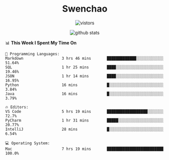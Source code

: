 <h1 align="center">Swenchao</h3>

<p align="center">
  <img src="https://visitor-badge.glitch.me/badge?page_id=Swenchao" alt="vistors" />
</p>

<p align="center">
  <img src="https://github-readme-stats.vercel.app/api?username=Swenchao&count_private=true&show_icons=true&theme=vue-dark&hide_title=true" alt="github stats" />
</p>

<!--START_SECTION:waka-->
📊 **This Week I Spent My Time On** 

```text
💬 Programming Languages: 
Markdown                 3 hrs 46 mins       █████████████░░░░░░░░░░░░   51.64% 
SQL                      1 hr 25 mins        ████░░░░░░░░░░░░░░░░░░░░░   19.46% 
JSON                     1 hr 14 mins        ████░░░░░░░░░░░░░░░░░░░░░   16.95% 
Python                   16 mins             █░░░░░░░░░░░░░░░░░░░░░░░░   3.84% 
Java                     16 mins             █░░░░░░░░░░░░░░░░░░░░░░░░   3.79%

🔥 Editors: 
VS Code                  5 hrs 19 mins       ██████████████████░░░░░░░   72.7% 
PyCharm                  1 hr 31 mins        █████░░░░░░░░░░░░░░░░░░░░   20.77% 
IntelliJ                 28 mins             █░░░░░░░░░░░░░░░░░░░░░░░░   6.54%

💻 Operating System: 
Mac                      7 hrs 19 mins       █████████████████████████   100.0%

```


<!--END_SECTION:waka-->
